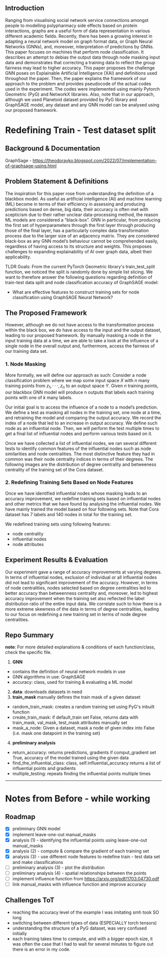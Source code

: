 ## Introduction 

Ranging from visualising social network service connections amongst people to modelling polypharmacy
side effects based on protein interactions, graphs are a useful form of data representation in various
different academic fields. Recently, there has been a growing interest in adapting a neural network model
on graph format data, or Graph Neural Networks (GNNs), and, moreover, interpretation of predictions
by GNNs. This paper focuses on machines that perform node classification. It describes an attempt to
debias the output data through node masking input data and demonstrates that correcting a training data
to reflect the group fairness may lead to higher accuracy. This paper proposes the challenge GNN poses
on Explainable Artificial Intelligence (XAI) and definitions used throughout the paper. Then, the paper
explains the framework of our approach to the problem and provides pseudocode of the actual codes used
in the experiment. The codes were implemented using mainly Pytorch Geometric (PyG) and NetworkX
libraries. Also, note that in our approach, although we used Planetoid dataset provided by PyG library
and GraphSAGE model, any dataset and any GNN model can be analysed using our proposed framework.

# Redefining Train - Test dataset split 

## Background & Documentation
GraphSage - https://theodorayko.blogspot.com/2022/07/implementation-of-graphsage-using.html

## Problem Statement & Definitions
The inspiration for this paper rose from understanding the definition of a blackbox model. As useful
as artificial intelligence (AI) and machine learning (ML) become in terms of their efficiency in assessing
and producing predictions based on dense, big data, their accuracy is often met with scepticism due to
their rather unclear data-processing method, the reason ML models are considered a “black-box”. GNN
in particular, from producing the first set of hyperparameters through the first layer through producing
those of the final layer, has a particularly complex data transformation process due to the larger size of an
adjacency matrix. They are considered black-box as any GNN model’s behaviour cannot be comprehended
easily, regardless of having access to its structure and weights. This proposes challenges to expanding
explainability of AI over graph data, albeit their applicability.

TLDR Goals: From the current PyTorch Geometric library's train_test_split function, we noticed the split is randomly done by simple list slicing. We want to therefore answer the following questions regarding definition of train-test data split and node classification accuracy of GraphSAGE model: 

- What are effective features to construct training sets for node classification using GraphSAGE Neural Network?

## The Proposed Framework
However, although we do not have access to the transformation process within the black box, we do have
access to the input and the output dataset, leading to our proposed framework. By manually masking a
node in the input training data at a time, we are able to take a look at the influence of a single node in the
overall output and, furthermore, access the fairness of our training data set.

### 1. Node Masking

More formally, we will define our approach as such:
Consider a node classification problem where we map some input space $X$ with $n$ many training points
from $z_1, · · · , z_n$ to an output space $Y$. Given $n$ training points, our blackbox GNN model will produce n
outputs that labels each training points with one of $k$ many labels.

Our initial goal is to access the influence of a node to a model’s prediction. We define a test as masking
all nodes in the training set, one node at a time, and retraining the model and comparing the output
accuracy. We record the index of a node that led to an increase in output accuracy. We define such node
as an influential node. Then, we will perform the test multiple times to get a final list of influential nodes
and perform various tests based on it.

Once we have collected a list of influential nodes, we ran several different tests to identify common features
of the influential nodes such as node similarities and node centralities. The most distinctive feature they
had in common was their node centrality indices in terms of their degrees. The following images are the
distribution of degree centrality and betweeness centrality of the training set of the Cora dataset.

### 2. Redefining Training Sets Based on Node Features
Once we have identified influential nodes whose masking leads to an accuracy improvement, we redefine
training sets based on influential nodes and other metrics that we have found by analysing the influential
nodes. We have mainly trained the model based on four following sets. Note that Cora dataset has 7
labels and 140 nodes in total for the training set.

We redefined training sets using following features:

- node centrality
- influential nodes
- node attributes

## Experiment Results & Evaluation
Our experiment gave a range of accuracy improvements at varying degrees. In terms of influential nodes,
exclusion of individual or all influential nodes did not lead to significant improvement of the accuracy.
However, in terms of node centralities, nodes selected based on degree centralities led to better accuracy
than betweenness centrality and, moreover, led to highest accuracy improvement when the training set
also reflected the label distribution ratio of the entire input data. We correlate such to how there is a more
extreme skewness of the data in terms of degree centralities, leading to our focus on redefining a new
training set in terms of node degree centralities.

## Repo Summary
**note**: For more detailed explanations & conditions of each function/class, check the specific file.
1. **GNN**
- contains the definition of neural network models in use   
- GNN algorithms in use: GraphSAGE
- accuracy: class, used for training & evaluating a ML model
2. **data**:
downloads datasets in need
3. **train_mask**
manually defines the train mask of a given dataset 
- random_train_mask: creates a random training set using PyG's inbuilt function
- create_train_mask: if default_train set False, returns data with train_mask, val_mask, test_mask attributes manually set
- mask_a_node: Given a dataset, mask a node of given index into False (i.e. mask one datapoint in the training set)
4. **preliminary analysis**
- return_accuracy: returns predictions, gradients if comput_gradient set True, accuracy of the model trained using the given data 
- find_the_influential_class: class, self.influential_accuracy returns a list of influential points and gradients
- multiple_testing: repeats finding the influential points multiple times  

<hr>

# Notes from Before - while working

## Roadmap
- [x] preliminary GNN model
- [x] implement leave-one-out manual_masks
- [x] analysis (1) - identifying the influential points using leave-one-out manual_masks
- [x] analysis (2) - compute & compare the gradient of each training set
- [x] analysis (3) - use different node features to redefine train - test data set and make classifications
- [ ] preliminary analysis (3) - plot the distribution
- [ ] preliminary analysis (4) - spatial relationships between the points 
- [ ] implement influence function from https://arxiv.org/pdf/1703.04730.pdf
- [ ] link manual_masks with influence function and improve accuracy

## Challenges ToT
- reaching the accuracy level of the example I was imitating smh took SO long
- switching between different types of data (ESPECIALLY torch tensors) 
- understanding the structure of a PyG dataset, was very confused initially
- each training takes time to compute, and with a bigger epoch size, it was often the case that I had to wait for several minutes to figure out there is an error in my code. 
